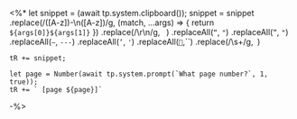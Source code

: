 <%*
	let snippet = (await tp.system.clipboard());
	snippet = snippet
	.replace(/([A-z])-\n([A-z])/g, (match, ...args) => {
		return `${args[0]}${args[1]}`
	})
	.replace(/\r\n/g, ` `)
	.replaceAll(`“`, `"`)
	.replaceAll(`”`, `"`)
	.replaceAll(`—`, `---`)
	.replaceAll(`’`, `'`)
	.replaceAll(``,``)
	.replace(/\s+/g,` `)
	
	tR += snippet;
	
	let page = Number(await tp.system.prompt(`What page number?`, 1, true));
	tR += ` [page ${page}]`
-%>